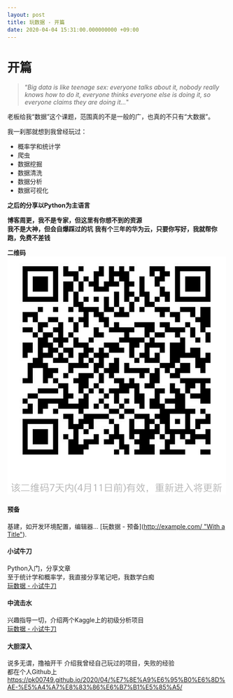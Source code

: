 ```yaml
---
layout: post
title: 玩数据 - 开篇
date: 2020-04-04 15:31:00.000000000 +09:00
---
```


# 开篇

>“*Big data is like teenage sex: everyone talks about it, nobody really knows how to do it, everyone thinks everyone else is doing it, so everyone claims they are doing it...*"

老板给我“数据”这个课题，范围真的不是一般的广，也真的不只有“大数据”。



我一刹那就想到我曾经玩过：
- 概率学和统计学
- 爬虫
- 数据挖掘
- 数据清洗
- 数据分析
- 数据可视化


**之后的分享以Python为主语言**

**博客周更，我不是专家，但这里有你想不到的资源**  
**我不是大神，但会自爆踩过的坑**
**我有个三年的华为云，只要你写好，我就帮你跑，免费不差钱**

**二维码**
![avatar](/assets/pictures/mmqrcode1585986911917.png)


#### 预备
基建，如开发环境配置，编辑器...
[玩数据 - 预备]([http://example.com/ "With a Title"](https://pk00749.github.io/2020/04/%E7%8E%A9%E6%95%B0%E6%8D%AE-%E9%A2%84%E5%A4%87/)). 



#### 小试牛刀
Python入门，分享文章  
至于统计学和概率学，我直接分享笔记吧，我数学白痴  
[玩数据 - 小试牛刀](
https://pk00749.github.io/2020/04/%E7%8E%A9%E6%95%B0%E6%8D%AE-%E5%B0%8F%E8%AF%95%E7%89%9B%E5%88%80/)


#### 中流击水
兴趣指导一切，介绍两个Kaggle上的初级分析项目  
[玩数据 - 小试牛刀](2020-04-04-玩数据%20-%20小试牛刀.markdown) 




#### 大胆深入
说多无谓，撸袖开干
介绍我曾经自己玩过的项目，失败的经验  
都在个人Github上  
https://pk00749.github.io/2020/04/%E7%8E%A9%E6%95%B0%E6%8D%AE-%E5%A4%A7%E8%83%86%E6%B7%B1%E5%85%A5/  



